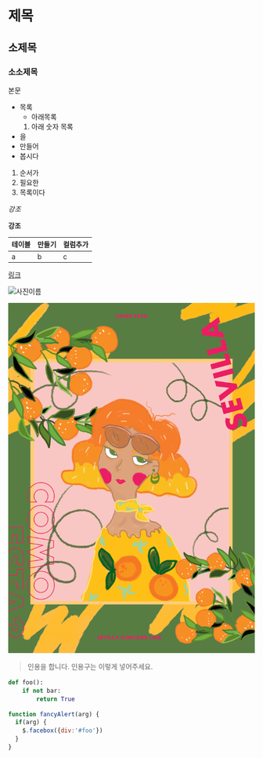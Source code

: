 # 제목
## 소제목
### 소소제목

본문

* 목록 
    * 아래목록
    1. 아래 숫자 목록
* 을
* 만들어
* 봅시다

1. 순서가
2. 필요한
3. 목록이다

*강조*

**강조**

테이블 | 만들기 | 컬럼추가 
---- | ---- | ----
a | b | c

[링크](https://github.com/canary4651)

![사진이름](https://pds.joins.com/news/component/htmlphoto_mmdata/201502/06/htm_201502061452730103011.jpg)

![사진이름](./pic.png)

> 인용을 합니다. 인용구는 이렇게 넣어주세요. 

```python
def foo():
    if not bar:
        return True
```

```javascript
function fancyAlert(arg) {
  if(arg) {
    $.facebox({div:'#foo'})
  }
}
```

